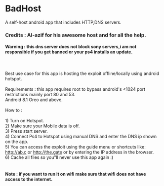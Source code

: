 # BadHost
A self-host android app that includes HTTP,DNS servers.
### Credits : Al-azif for his awesome host and for all the help.
#### Warning : this dns server does not block sony servers,i am not responsible if you get banned or your ps4 installs an update.
<br/><br/>Best use case for this app is hosting the exploit offline/locally using android hotspot.<br/><br/>Requirements : this app requires root to bypass android\'s <1024 port restrictions mainly port 80 and 53.<br/>Android 8.1 Oreo and above.<br/><br/>How to : <br/><br/>1) Turn on Hotspot.<br/>2) Make sure your Mobile data is off.<br/>3) Press start server.<br/>4) Connect Ps4 to Hotspot using manual DNS and enter the DNS ip shown on the app.<br/>5) You can access the exploit using the guide menu or shortcuts like: <br/> http://ab.c or http://the.gate or by entering the IP address in the browser.<br/>6) Cache all files so you"ll never use this app again :)
<br/>
<br/>
#### Note : if you want to run it on wifi make sure that wifi does not have access to the internet.

<br/>
